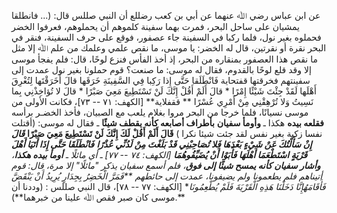 عن ابن عباس رضي ﷲ عنهما عن أبي بن كعب رضللع أن النبي صللس قال: (... فانطلقا يمشيان على ساحل البحر، فمرت بهما سفينة كلموهم أن يحملوهم، فعرفوا الخضر فحملوه بغير نول، فلما ركبا في السفينة جاء عصفور، فوقع على حرف السفينة، فنقر في البحر نقرة أو نقرتين، قال له الخضر: يا موسى، ما نقص علمي وعلمك من علم ﷲ إلا مثل ما نقص هذا العصفور بمنقاره من البحر، إذ أخذ الفأس فنزع لوحًا، قال: فلم يفجأ موسى إلا وقد قلع لوحًا بالقدوم، فقال له موسى: ما صنعت؟ قوم حملونا بغير نول عمدت إلى سفينتهم فخرقتها  قفتحاية فَانْطَلَقا حَتَّى إِذا رَكِبا فِي السَّفِينَةِ خَرَقَها قالَ أَخَرَقْتَها لِتُغْرِقَ أَهْلَها لَقَدْ جِئْتَ شَيْئًا إِمْرًا * قالَ أَلَمْ أَقُلْ إِنَّكَ لَنْ تَسْتَطِيعَ مَعِيَ صَبْرًا * قالَ لا تُؤاخِذْنِي بِما نَسِيتُ وَلا تُرْهِقْنِي مِنْ أَمْرِي عُسْرًا ** ققفلاية** [الكهف: ٧١ -- ٧٣]، فكانت الأولى من موسى نسيانًا، فلما خرجا من البحر مروا بغلام يلعب مع الصبيان، فأخذ الخضـر برأسه **فقلعه بيده** هكذا ـ **وأومأ سفيان** **بأطراف أصابعه كأنه يقطف شيئًا** ـ فقال له موسى: (أقتلت نفسا زكية بغير نفس لقد جئت شيئا نكرا ) **قَالَ أَلَمْ أَقُلْ لَكَ إِنَّكَ لَنْ تَسْتَطِيعَ مَعِيَ صَبْرًا** ***قَالَ إِنْ سَأَلْتُكَ عَنْ شَيْءٍ بَعْدَهَا فَلا تُصَاحِبْنِي قَدْ بَلَغْتَ مِنْ لَدُنِّي عُذْرًا** ***فَانْطَلَقَا حَتَّى إِذَا أَتَيَا أَهْلَ قَرْيَةٍ اسْتَطْعَمَا أَهْلَهَا فَأَبَوْا أَنْ يُضَيِّفُوهُمَا** [الكهف: ٧٤ -- ٧٧] ـ أي مائلًا ـ **أومأ بيده هكذا**، **وأشار سفيان كأنه يمسح شيئًا إلى فوق**، فلم أسمع سفيان يذكر "مائلًا" إلا مرة، قال: قوم أتيناهم فلم يطعمونا ولم يضيفونا، عمدت إلى حائطهم **فَمَرَّ الْخَضِرُ بِجِدَارٍ يُرِيدُ أَنْ يَنْقَضَّ فَأَقَامَهُ*إِنَّا دَخَلْنَا هَذِهِ الْقَرْيَةَ فَلَمْ يُطْعِمُونَا** [الكهف: ٧٧ -- ٧٨]، قال النبي صللس : (وددنا أن موسى كان صبر فقص ﷲ علينا من خبرهما**).**